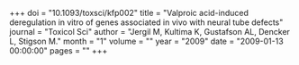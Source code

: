 +++
doi = "10.1093/toxsci/kfp002"
title = "Valproic acid-induced deregulation in vitro of genes associated in vivo with neural tube defects"
journal = "Toxicol Sci"
author = "Jergil M, Kultima K, Gustafson AL, Dencker L, Stigson M."
month = "1"
volume = ""
year = "2009"
date = "2009-01-13 00:00:00"
pages = ""
+++

